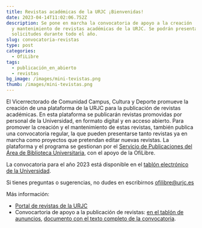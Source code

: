 ```yaml
---
title: Revistas académicas de la URJC ¡Bienvenidas!
date: 2023-04-14T11:02:06.752Z
description: Se pone en marcha la convocatoria de apoyo a la creación
  y mantenimiento de revistas académicas de la URJC. Se podrán presentar
  solicitudes durante todo el año.
slug: convocatoria-revistas
type: post
categories:
  - OfiLibre
tags:
  - publicación_en_abierto
  - revistas
bg_image: /images/mini-tevistas.png
thumb: /images/mini-tevistas.png
---
```


El Vicerrectorado de Comunidad Campus, Cultura y Deporte promueve la creación de una plataforma de la URJC para la publicación de revistas académicas. En esta plataforma se publicarán revistas promovidas por personal de la Universidad, en formato digital y en acceso abierto. Para promover la creación y el mantenimiento de estas revistas, también publica una convocatoria regular, la que pueden presentarse tanto revistas ya en marcha como proyectos que pretendan editar nuevas revistas. La plataforma y el programa se gestionan por el [Servicio de Publicaciones del Área de Biblioteca Universitaria](https://www.urjc.es/burjc/investiga/publicar), con el apoyo de la OfiLibre.

La convocatoria para el año 2023 está disponible en el [tablón electrónico de la Universidad](https://sede.urjc.es/tablon-oficial).

Si tienes preguntas o sugerencias, no dudes en escribirnos ofilibre@urjc.es

Más información:

* [Portal de revistas de la URJC](https://www.urjc.es/burjc/actualidad-burjc/372-portal-revistas-urjc)
* Convocartoria de apoyo a la publicación de revistas: [en el tablón de aununcios](https://sede.urjc.es/tablon-oficial/anuncio/9739/), [documento con el texto completo de la convocatoria](/documentos/convocatoria-revistas-2023.pdf).